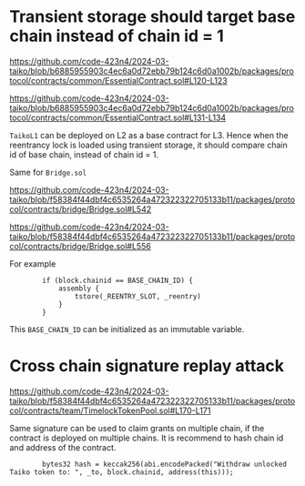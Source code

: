 # Transient storage should target base chain instead of chain id = 1

https://github.com/code-423n4/2024-03-taiko/blob/b6885955903c4ec6a0d72ebb79b124c6d0a1002b/packages/protocol/contracts/common/EssentialContract.sol#L120-L123

https://github.com/code-423n4/2024-03-taiko/blob/b6885955903c4ec6a0d72ebb79b124c6d0a1002b/packages/protocol/contracts/common/EssentialContract.sol#L131-L134

`TaikoL1` can be deployed on L2 as a base contract for L3. Hence when the reentrancy lock is loaded using transient storage, it should compare chain id of base chain, instead of chain id = 1.

Same for `Bridge.sol`

https://github.com/code-423n4/2024-03-taiko/blob/f58384f44dbf4c6535264a472322322705133b11/packages/protocol/contracts/bridge/Bridge.sol#L542

https://github.com/code-423n4/2024-03-taiko/blob/f58384f44dbf4c6535264a472322322705133b11/packages/protocol/contracts/bridge/Bridge.sol#L556

For example
```solidity
        if (block.chainid == BASE_CHAIN_ID) {
            assembly {
                tstore(_REENTRY_SLOT, _reentry)
            }
        }
```

This `BASE_CHAIN_ID` can be initialized as an immutable variable.

# Cross chain signature replay attack
https://github.com/code-423n4/2024-03-taiko/blob/f58384f44dbf4c6535264a472322322705133b11/packages/protocol/contracts/team/TimelockTokenPool.sol#L170-L171

Same signature can be used to claim grants on multiple chain, if the contract is deployed on multiple chains. It is recommend to hash chain id and address of the contract.

```solidity
        bytes32 hash = keccak256(abi.encodePacked("Withdraw unlocked Taiko token to: ", _to, block.chainid, address(this)));

```